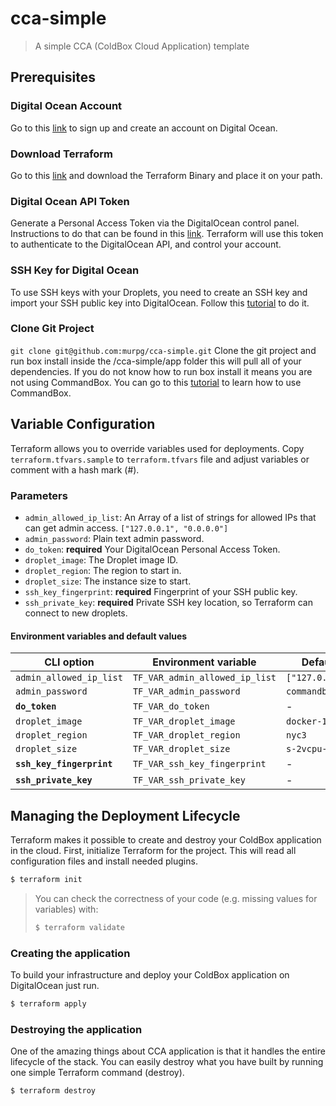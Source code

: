 # cca-simple

> A simple CCA (ColdBox Cloud Application) template

## Prerequisites

### Digital Ocean Account
Go to this [link](https://cloud.digitalocean.com/registrations/new) to sign up and create an account on Digital Ocean.  

### Download Terraform  
Go to this [link](https://www.terraform.io/downloads.html) and download the Terraform Binary and place it on your path. 

### Digital Ocean API Token

Generate a Personal Access Token via the DigitalOcean control panel. Instructions to do that can be found in this
[link](https://www.digitalocean.com/docs/api/create-personal-access-token/). Terraform will use this token to authenticate
to the DigitalOcean API, and control your account.

### SSH Key for Digital Ocean

To use SSH keys with your Droplets, you need to create an SSH key and import your SSH public key into DigitalOcean.
Follow this [tutorial](https://www.digitalocean.com/docs/droplets/how-to/add-ssh-keys/) to do it.

### Clone Git Project 
`git clone git@github.com:murpg/cca-simple.git` Clone the git project and run box install inside the /cca-simple/app folder this will pull all of your dependencies. If you do not know how to run box install it means you are not using CommandBox. You can go to this [tutorial](https://commandbox.ortusbooks.com/getting-started-guide) to learn how to use CommandBox.  

## Variable Configuration

Terraform allows you to override variables used for  deployments. Copy `terraform.tfvars.sample` to `terraform.tfvars`
file and adjust variables or comment with a hash mark (#).

### Parameters

- `admin_allowed_ip_list`: An Array of a list of strings for allowed IPs that can get admin access. `["127.0.0.1", "0.0.0.0"]`
- `admin_password`: Plain text admin password.
- `do_token`: **required** Your DigitalOcean Personal Access Token.
- `droplet_image`: The Droplet image ID.
- `droplet_region`: The region to start in.
- `droplet_size`: The instance size to start.
- `ssh_key_fingerprint`: **required** Fingerprint of your SSH public key.
- `ssh_private_key`: **required** Private SSH key location, so Terraform can connect to new droplets.

#### Environment variables and default values

| CLI option                 | Environment variable              | Default                       |
| -------------------------- | --------------------------------- | ----------------------------- |
| `admin_allowed_ip_list`    | `TF_VAR_admin_allowed_ip_list`    | `["127.0.0.1"]`               |
| `admin_password`           | `TF_VAR_admin_password`           | `commandbox`                  |
| **`do_token`**             | `TF_VAR_do_token`                 | -                             |
| `droplet_image`            | `TF_VAR_droplet_image`            | `docker-16-04`                |
| `droplet_region`           | `TF_VAR_droplet_region`           | `nyc3`                        |
| `droplet_size`             | `TF_VAR_droplet_size`             | `s-2vcpu-4gb`                 |
| **`ssh_key_fingerprint`**  | `TF_VAR_ssh_key_fingerprint`      | -                             |
| **`ssh_private_key`**      | `TF_VAR_ssh_private_key`          | -                             |

## Managing the Deployment Lifecycle

Terraform makes it possible to create and destroy your ColdBox application in the cloud. First, initialize Terraform
for the project. This will read all configuration files and install needed plugins.

```bash
$ terraform init
```

>
> You can check the correctness of your code (e.g. missing values for variables) with:
>
> ```bash
> $ terraform validate
> ```
>

### Creating the application

To build your infrastructure and deploy your ColdBox application on DigitalOcean just run.

```bash
$ terraform apply
```

### Destroying the application

One of the amazing things about CCA application is that it handles the entire lifecycle of the stack. You can easily
destroy what you have built by running one simple Terraform command (destroy).

```bash
$ terraform destroy
```
